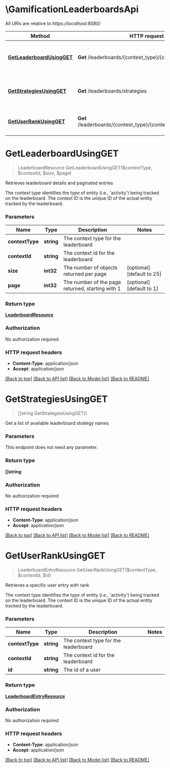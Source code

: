 # \GamificationLeaderboardsApi

All URIs are relative to *https://localhost:8080/*

Method | HTTP request | Description
------------- | ------------- | -------------
[**GetLeaderboardUsingGET**](GamificationLeaderboardsApi.md#GetLeaderboardUsingGET) | **Get** /leaderboards/{context_type}/{context_id} | Retrieves leaderboard details and paginated entries
[**GetStrategiesUsingGET**](GamificationLeaderboardsApi.md#GetStrategiesUsingGET) | **Get** /leaderboards/strategies | Get a list of available leaderboard strategy names
[**GetUserRankUsingGET**](GamificationLeaderboardsApi.md#GetUserRankUsingGET) | **Get** /leaderboards/{context_type}/{context_id}/users/{id}/rank | Retrieves a specific user entry with rank


# **GetLeaderboardUsingGET**
> LeaderboardResource GetLeaderboardUsingGET($contextType, $contextId, $size, $page)

Retrieves leaderboard details and paginated entries

The context type identifies the type of entity (i.e., 'activity') being tracked on the leaderboard. The context ID is the unique ID of the actual entity tracked by the leaderboard.


### Parameters

Name | Type | Description  | Notes
------------- | ------------- | ------------- | -------------
 **contextType** | **string**| The context type for the leaderboard | 
 **contextId** | **string**| The context id for the leaderboard | 
 **size** | **int32**| The number of objects returned per page | [optional] [default to 25]
 **page** | **int32**| The number of the page returned, starting with 1 | [optional] [default to 1]

### Return type

[**LeaderboardResource**](LeaderboardResource.md)

### Authorization

No authorization required

### HTTP request headers

 - **Content-Type**: application/json
 - **Accept**: application/json

[[Back to top]](#) [[Back to API list]](../README.md#documentation-for-api-endpoints) [[Back to Model list]](../README.md#documentation-for-models) [[Back to README]](../README.md)

# **GetStrategiesUsingGET**
> []string GetStrategiesUsingGET()

Get a list of available leaderboard strategy names


### Parameters
This endpoint does not need any parameter.

### Return type

**[]string**

### Authorization

No authorization required

### HTTP request headers

 - **Content-Type**: application/json
 - **Accept**: application/json

[[Back to top]](#) [[Back to API list]](../README.md#documentation-for-api-endpoints) [[Back to Model list]](../README.md#documentation-for-models) [[Back to README]](../README.md)

# **GetUserRankUsingGET**
> LeaderboardEntryResource GetUserRankUsingGET($contextType, $contextId, $id)

Retrieves a specific user entry with rank

The context type identifies the type of entity (i.e., 'activity') being tracked on the leaderboard. The context ID is the unique ID of the actual entity tracked by the leaderboard.


### Parameters

Name | Type | Description  | Notes
------------- | ------------- | ------------- | -------------
 **contextType** | **string**| The context type for the leaderboard | 
 **contextId** | **string**| The context id for the leaderboard | 
 **id** | **string**| The id of a user | 

### Return type

[**LeaderboardEntryResource**](LeaderboardEntryResource.md)

### Authorization

No authorization required

### HTTP request headers

 - **Content-Type**: application/json
 - **Accept**: application/json

[[Back to top]](#) [[Back to API list]](../README.md#documentation-for-api-endpoints) [[Back to Model list]](../README.md#documentation-for-models) [[Back to README]](../README.md)

